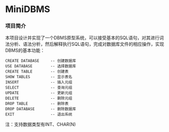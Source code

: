 # MiniDBMS

### 项目简介

本项目设计并实现了一个DBMS原型系统，可以接受基本的SQL语句，对其进行词法分析、语法分析，然后解释执行SQL语句，完成对数据库文件的相应操作，实现DBMS的基本功能：

```
CREATE DATABASE     -- 创建数据库
USE DATABASE        -- 选择数据库
CREATE TABLE        -- 创建表
SHOW TABLES         -- 显示表名
INSERT              -- 插入元组
SELECT              -- 查询元组
UPDATE              -- 更新元组
DELETE              -- 删除元组
DROP TABLE          -- 删除表
DROP DATABASE       -- 删除数据库
EXIT                -- 退出系统
```

注：支持数据类型有INT、CHAR(N)
